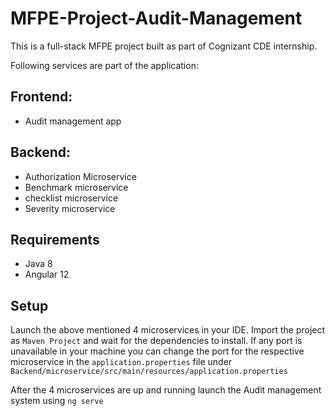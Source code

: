 # MFPE-Project-Audit-Management

This is a full-stack MFPE project built as part of Cognizant CDE internship.

Following services are part of the application:
## Frontend:
* Audit management app

## Backend:
* Authorization Microservice 
* Benchmark microservice
* checklist microservice
* Severity microservice

## Requirements
* Java 8
* Angular 12

## Setup

Launch the above mentioned 4 microservices in your IDE. Import the project as `Maven Project` and wait for the dependencies to install. If any port is unavailable in your machine you can change the port for the respective microservice in the `application.properties` file under `Backend/microservice/src/main/resources/application.properties`

After the 4 microservices are up and running launch the Audit management system  using `ng serve`
